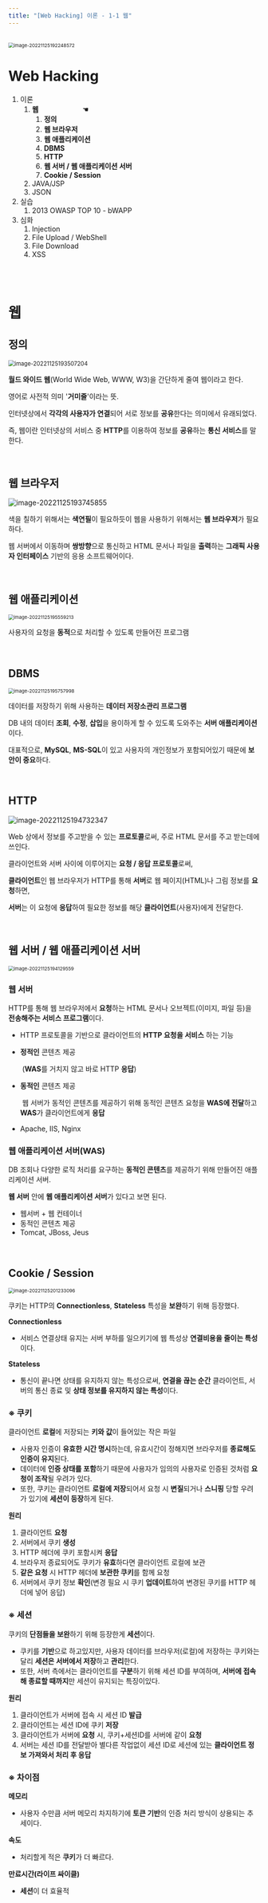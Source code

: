 ```yaml
---
title: "[Web Hacking] 이론 - 1-1 웹"
---
```


<br>

<img src="https://raw.githubusercontent.com/EONION-TH3DB/image_repo/main/img2/image-20221125192248572.png" alt="image-20221125192248572" style="zoom: 67%;" />

# Web Hacking

1. 이론
   1. **웹** &emsp;&emsp;&emsp;&emsp;&emsp;&emsp;☚
      1. **정의**
      2. **웹 브라우저**
      3. **웹 애플리케이션**
      4. **DBMS**
      5. **HTTP**
      6. **웹 서버 / 웹 애플리케이션 서버**
      7. **Cookie / Session**
   2. JAVA/JSP
   3. JSON
2. 실습
   1. 2013 OWASP TOP 10 - bWAPP
3. 심화
   1. Injection
   2. File Upload / WebShell
   3. File Download
   4. XSS

<BR><br>

# 웹

## 정의

<img src="https://raw.githubusercontent.com/EONION-TH3DB/image_repo/main/img2/image-20221125193507204.png" alt="image-20221125193507204" style="zoom:80%;" />

**월드 와이드 웹**(World Wide Web, WWW, W3)을 간단하게 줄여 웹이라고 한다.

영어로 사전적 의미 '**거미줄**'이라는 뜻.

인터넷상에서 **각각의 사용자가 연결**되어 서로 정보를 **공유**한다는 의미에서 유래되었다.

즉, 웹이란 인터넷상의 서비스 중 **HTTP**를 이용하여 정보를 **공유**하는 **통신 서비스**를 말한다.

<br>

## 웹 브라우저

![image-20221125193745855](https://raw.githubusercontent.com/EONION-TH3DB/image_repo/main/img2/image-20221125193745855.png)

색을 칠하기 위해서는 **색연필**이 필요하듯이 웹을 사용하기 위해서는 **웹 브라우저**가 필요하다.

웹 서버에서 이동하며 **쌍방향**으로 통신하고 HTML 문서나 파일을 **출력**하는 **그래픽 사용자 인터페이스** 기반의 응용 소프트웨어이다.

<br>

## 웹 애플리케이션

<img src="https://raw.githubusercontent.com/EONION-TH3DB/image_repo/main/img2/image-20221125195559213.png" alt="image-20221125195559213" style="zoom: 67%;" />

사용자의 요청을 **동적**으로 처리할 수 있도록 만들어진 프로그램

<br>

## DBMS

<img src="https://raw.githubusercontent.com/EONION-TH3DB/image_repo/main/img2/image-20221125195757998.png" alt="image-20221125195757998" style="zoom: 67%;" />

데이터를 저장하기 위해 사용하는 **데이터 저장소관리 프로그램**

DB 내의 데이터 **조회**, **수정**, **삽입**을 용이하게 할 수 있도록 도와주는 **서버 애플리케이션**이다.

대표적으로, **MySQL**, **MS-SQL**이 있고 사용자의 개인정보가 포함되어있기 때문에 **보안이 중요**하다.

<br>

## HTTP

![image-20221125194732347](https://raw.githubusercontent.com/EONION-TH3DB/image_repo/main/img2/image-20221125194732347.png)

Web 상에서 정보를 주고받을 수 있는 **프로토콜**로써, 주로 HTML 문서를 주고 받는데에 쓰인다.

클라이언트와 서버 사이에 이루어지는 **요청 / 응답 프로토콜**로써,

**클라이언트**인 웹 브라우저가 HTTP를 통해 **서버**로 웹 페이지(HTML)나 그림 정보를 **요청**하면,

**서버**는 이 요청에 **응답**하여 필요한 정보를 해당 **클라이언트**(사용자)에게 전달한다.

<br>

## 웹 서버 / 웹 애플리케이션 서버

<img src="https://raw.githubusercontent.com/EONION-TH3DB/image_repo/main/img2/image-20221125194129559.png" alt="image-20221125194129559" style="zoom:67%;" />

### 웹 서버

HTTP를 통해 웹 브라우저에서 **요청**하는 HTML 문서나 오브젝트(이미지, 파일 등)을 **전송해주는 서비스 프로그램**이다.

- HTTP 프로토콜을 기반으로 클라이언트의 **HTTP 요청을 서비스** 하는 기능

- **정적인** 콘텐츠 제공

  ​	(**WAS**를 거치지 않고 바로 HTTP **응답**)

- **동적인** 콘텐츠 제공

  ​	웹 서버가 동적인 콘텐츠를 제공하기 위해 동적인 콘텐츠 요청을 **WAS에 전달**하고 **WAS**가 클라이언트에게 **응답**

- Apache, IIS, Nginx

### 웹 애플리케이션 서버(WAS)

 DB 조회나 다양한 로직 처리를 요구하는 **동적인 콘텐츠**를 제공하기 위해 만들어진 애플리케이션 서버.

**웹 서버** 안에 **웹 애플리케이션 서버**가 있다고 보면 된다.

- 웹서버 + 웹 컨테이너
- 동적인 콘텐츠 제공
- Tomcat, JBoss, Jeus

<br>

## Cookie / Session

<img src="https://raw.githubusercontent.com/EONION-TH3DB/image_repo/main/img2/image-20221125201233096.png" alt="image-20221125201233096" style="zoom:67%;" />

쿠키는 HTTP의 **Connectionless**, **Stateless** 특성을 **보완**하기 위해 등장했다.

**Connectionless**

- 서비스 연결상태 유지는 서버 부하를 일으키기에 웹 특성상 **연결비용을 줄이는 특성**이다.

**Stateless**

- 통신이 끝나면 상태를 유지하지 않는 특성으로써, **연결을 끊는 순간** 클라이언트, 서버의 통신 종료 및 **상태 정보를 유지하지 않는 특성**이다.

### ※ 쿠키

클라이언트 **로컬**에 저장되는 **키와 값**이 들어있는 작은 파일

- 사용자 인증이 **유효한 시간 명시**하는데, 유효시간이 정해지면 브라우저를 **종료해도 인증이 유지**된다.
- 데이터에 **인증 상태를 포함**하기 때문에 사용자가 임의의 사용자로 인증된 것처럼 **요청이 조작**될 우려가 있다.
- 또한, 쿠키는 클라이언트 **로컬에 저장**되어서 요청 시 **변질**되거나 **스니핑** 당할 우려가 있기에 **세션이 등장**하게 된다.

**원리**

1. 클라이언트 **요청**
2. 서버에서 쿠키 **생성**
3. HTTP 헤더에 쿠키 포함시켜 **응답**
4. 브라우저 종료되어도 쿠키가 **유효**하다면 클라이언트 로컬에 보관
5. **같은 요청** 시 HTTP 헤더에 **보관한 쿠키**를 함께 요청
6. 서버에서 쿠키 정보 **확인**(변경 필요 시 쿠키 **업데이트**하여 변경된 쿠키를 HTTP 헤더에 넣어 응답)

### ※ 세션

쿠키의 **단점들을 보완**하기 위해 등장한게 **세션**이다.

- 쿠키를 **기반**으로 하고있지만, 사용자 데이터를 브라우저(로컬)에 저장하는 쿠키와는 달리 **세션은 서버에서 저장**하고 **관리**한다.
- 또한, 서버 측에서는 클라이언트를 **구분**하기 위해 세션 ID를 부여하며, **서버에 접속해 종료할 때까지**만 세션이 유지되는 특징이있다.

**원리**

1. 클라이언트가 서버에 접속 시 세션 ID **발급**
2. 클라이언트는 세션 ID에 쿠키 **저장**
3. 클라이언트가 서버에 **요청** 시, 쿠키+세션ID를 서버에 같이 **요청**
4. 서버는 세션 ID를 전달받아 별다른 작업없이 세션 ID로 세션에 있는 **클라이언트 정보 가져와서 처리 후 응답**

### ※ 차이점

**메모리**

- 사용자 수만큼 서버 메모리 차지하기에 **토큰 기반**의 인증 처리 방식이 상용되는 추세이다.

**속도**

- 처리할게 적은 **쿠키**가 더 빠르다.

**만료시간(라이프 싸이클)**

- **세션**이 더 효율적
